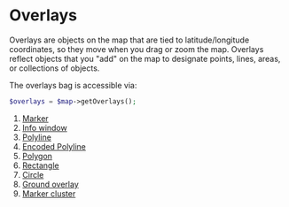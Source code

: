 # Overlays

Overlays are objects on the map that are tied to latitude/longitude coordinates, so they move when you drag or zoom
the map. Overlays reflect objects that you "add" on the map to designate points, lines, areas, or collections of
objects.

The overlays bag is accessible via:

``` php
$overlays = $map->getOverlays();
```

  1. [Marker](/doc/overlays/marker.md)
  2. [Info window](/doc/overlays/info_window.md)
  3. [Polyline](/doc/overlays/polyline.md)
  4. [Encoded Polyline](/doc/overlays/encoded_polyline.md)
  5. [Polygon](/doc/overlays/polygon.md)
  6. [Rectangle](/doc/overlays/rectangle.md)
  7. [Circle](/doc/overlays/circle.md)
  8. [Ground overlay](/doc/overlays/ground_overlay.md)
  9. [Marker cluster](/doc/overlays/marker_cluster.md)
